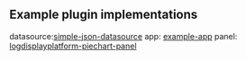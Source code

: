 ## Example plugin implementations

datasource:[simple-json-datasource](https://github.com/logdisplayplatform/simple-json-datasource)
app:  [example-app](https://github.com/logdisplayplatform/example-app)
panel: [logdisplayplatform-piechart-panel](https://github.com/logdisplayplatform/piechart-panel)
